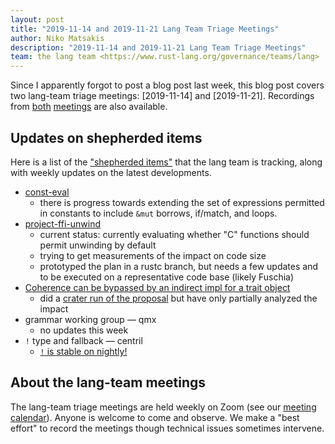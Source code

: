 ```yaml
---
layout: post
title: "2019-11-14 and 2019-11-21 Lang Team Triage Meetings"
author: Niko Matsakis
description: "2019-11-14 and 2019-11-21 Lang Team Triage Meetings"
team: the lang team <https://www.rust-lang.org/governance/teams/lang>
---
```


Since I apparently forgot to post a blog post last week, this blog
post covers two lang-team triage meetings: [2019-11-14] and
[2019-11-21]. Recordings from [both] [meetings] are also available.

[lang-team]: https://github.com/rust-lang/lang-team/
[both]: https://youtu.be/0exyVhBmDW0
[meetings]: https://youtu.be/X2z3CoV0OUM

## Updates on shepherded items

Here is a list of the ["shepherded items"] that the lang team is
tracking, along with weekly updates on the latest developments.

["shepherded items"]: http://smallcultfollowing.com/babysteps/blog/2019/09/11/aic-shepherds-3-0/

* [const-eval](https://github.com/rust-lang/const-eval)
    - there is progress towards extending the set of expressions
      permitted in constants to include `&mut` borrows, if/match, and
      loops.
* [project-ffi-unwind](https://github.com/rust-lang/project-ffi-unwind)
    - current status: currently evaluating whether "C" functions should 
      permit unwinding by default
    - trying to get measurements of the impact on code size
    - prototyped the plan in a rustc branch, but needs a few updates and to be executed
      on a representative code base (likely Fuschia)
* [Coherence can be bypassed by an indirect impl for a trait object](https://github.com/rust-lang/rust/issues/57893)
    - did a [crater run of the proposal](https://github.com/rust-lang/rust/pull/66037#issuecomment-549575983) but have only partially analyzed the impact
* grammar working group — qmx
    - no updates this week
* `!` type and fallback — centril
    * [`!` is stable on nightly!](https://play.rust-lang.org/?version=nightly&mode=debug&edition=2018&gist=a16420f41bbd2496ed07c75cf048189e)

## About the lang-team meetings

The lang-team triage meetings are held weekly on Zoom (see our
[meeting calendar]). Anyone is welcome to come and observe. We make a
"best effort" to record the meetings though technical issues sometimes
intervene.

[meeting calendar]: https://github.com/rust-lang/lang-team/#meeting-calendar
